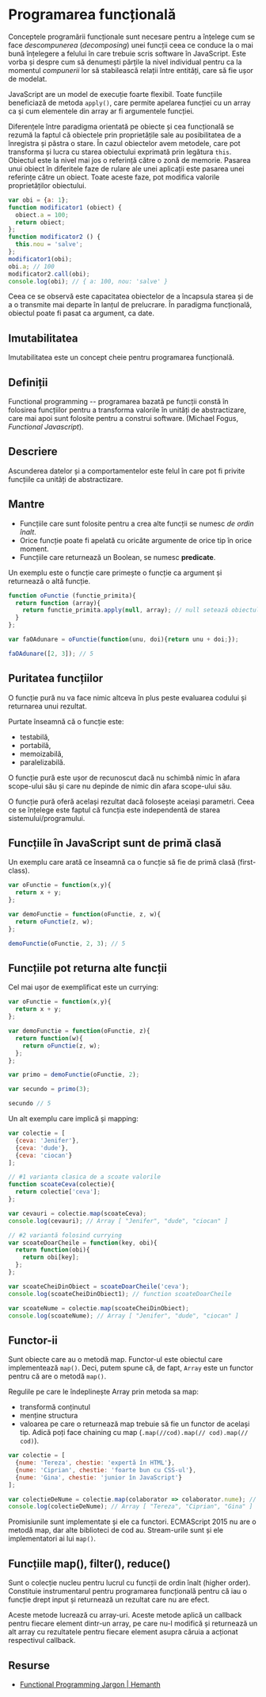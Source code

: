 # Programarea funcțională

Conceptele programării funcționale sunt necesare pentru a înțelege cum se face *descompunerea* (*decomposing*) unei funcții ceea ce conduce la o mai bună înțelegere a felului în care trebuie scris software în JavaScript. Este vorba și despre cum să denumești părțile la nivel individual pentru ca la momentul *compunerii* lor să stabilească relații între entități, care să fie ușor de modelat.

JavaScript are un model de execuție foarte flexibil. Toate funcțiile beneficiază de metoda `apply()`, care permite apelarea funcției cu un array ca și cum elementele din array ar fi argumentele funcției.

Diferențele între paradigma orientată pe obiecte și cea funcțională se rezumă la faptul că obiectele prin proprietățile sale au posibilitatea de a înregistra și păstra o stare.
În cazul obiectelor avem metodele, care pot transforma și lucra cu starea obiectului exprimată prin legătura `this`. Obiectul este la nivel mai jos o referință către o zonă de memorie. Pasarea unui obiect în diferitele faze de rulare ale unei aplicații este pasarea unei referințe către un obiect. Toate aceste faze, pot modifica valorile proprietăților obiectului.

```javascript
var obi = {a: 1};
function modificator1 (obiect) {
  obiect.a = 100;
  return obiect;
};
function modificator2 () {
  this.nou = 'salve';
};
modificator1(obi);
obi.a; // 100
modificator2.call(obi);
console.log(obi); // { a: 100, nou: 'salve' }
```

Ceea ce se observă este capacitatea obiectelor de a încapsula starea și de a o transmite mai departe în lanțul de prelucrare. În paradigma funcțională, obiectul poate fi pasat ca argument, ca date.

## Imutabilitatea

Imutabilitatea este un concept cheie pentru programarea funcțională.

## Definiții

Functional programming -- programarea bazată pe funcții constă în folosirea funcțiilor pentru a transforma valorile în unități de abstractizare, care mai apoi sunt folosite pentru a construi software. (Michael Fogus, *Functional Javascript*).

## Descriere

Ascunderea datelor și a comportamentelor este felul în care pot fi privite funcțiile ca unități de abstractizare.

## Mantre

- Funcțiile care sunt folosite pentru a crea alte funcții se numesc *de ordin înalt*.
- Orice funcție poate fi apelată cu oricâte argumente de orice tip în orice moment.
- Funcțiile care returnează un Boolean, se numesc **predicate**.

Un exemplu este o funcție care primește o funcție ca argument și returnează o altă funcție.

```javascript
function oFunctie (functie_primita){
  return function (array){
    return functie_primita.apply(null, array); // null setează obiectul context la global object (window, de regulă)
  }
};

var faOAdunare = oFunctie(function(unu, doi){return unu + doi;});

faOAdunare([2, 3]); // 5
```

## Puritatea funcțiilor

O funcție pură nu va face nimic altceva în plus peste evaluarea codului și returnarea unui rezultat.

Purtate înseamnă că o funcție este:

- testabilă,
- portabilă,
- memoizabilă,
- paralelizabilă.

O funcție pură este ușor de recunoscut dacă nu schimbă nimic în afara scope-ului său și care nu depinde de nimic din afara scope-ului său.

O funcție pură oferă același rezultat dacă folosește aceiași parametri. Ceea ce se înțelege este faptul că funcția este independentă de starea sistemului/programului.

## Funcțiile în JavaScript sunt de primă clasă

Un exemplu care arată ce înseamnă ca o funcție să fie de primă clasă (first-class).

```javascript
var oFunctie = function(x,y){
  return x + y;
};

var demoFunctie = function(oFunctie, z, w){
  return oFunctie(z, w);
};

demoFunctie(oFunctie, 2, 3); // 5
```

## Funcțiile pot returna alte funcții

Cel mai ușor de exemplificat este un currying:

```javascript
var oFunctie = function(x,y){
  return x + y;
};

var demoFunctie = function(oFunctie, z){
  return function(w){
    return oFunctie(z, w);
  };
};

var primo = demoFunctie(oFunctie, 2);

var secundo = primo(3);

secundo // 5
```

Un alt exemplu care implică și mapping:

```javascript
var colectie = [
  {ceva: 'Jenifer'},
  {ceva: 'dude'},
  {ceva: 'ciocan'}
];

// #1 varianta clasica de a scoate valorile
function scoateCeva(colectie){
  return colectie['ceva'];
};

var cevauri = colectie.map(scoateCeva);
console.log(cevauri); // Array [ "Jenifer", "dude", "ciocan" ]

// #2 variantă folosind currying
var scoateDoarCheile = function(key, obi){
  return function(obi){
    return obi[key];
  };
};

var scoateCheiDinObiect = scoateDoarCheile('ceva');
console.log(scoateCheiDinObiect1); // function scoateDoarCheile

var scoateNume = colectie.map(scoateCheiDinObiect);
console.log(scoateNume); // Array [ "Jenifer", "dude", "ciocan" ]
```

## Functor-ii

Sunt obiecte care au o metodă map. Functor-ul este obiectul care implementează `map()`. Deci, putem spune că, de fapt, `Array` este un functor pentru că are o metodă `map()`.

Regulile pe care le îndeplinește Array prin metoda sa map:
- transformă conținutul
- menține structura
- valoarea pe care o returnează map trebuie să fie un functor de același tip. Adică poți face chaining cu map (`.map(//cod).map(// cod).map(// cod)`).

```javascript
var colectie = [
  {nume: 'Tereza', chestie: 'expertă în HTML'},
  {nume: 'Ciprian', chestie: 'foarte bun cu CSS-ul'},
  {nume: 'Gina', chestie: 'junior în JavaScript'}
];

var colectieDeNume = colectie.map(colaborator => colaborator.nume); // colaborator => colaborator.nume este funcția de transformare
console.log(colectieDeNume); // Array [ "Tereza", "Ciprian", "Gina" ]
```

Promisiunile sunt implementate și ele ca functori. ECMAScript 2015 nu are o metodă map, dar alte biblioteci de cod au.
Stream-urile sunt și ele implementatori ai lui `map()`.

## Funcțiile map(), filter(), reduce()

Sunt o colecție nucleu pentru lucrul cu funcții de ordin înalt (higher order). Constituie instrumentarul pentru programarea funcțională pentru că iau o funcție drept input și returnează un rezultat care nu are efect.

Aceste metode lucrează cu array-uri. Aceste metode aplică un callback pentru fiecare element dintr-un array, pe care nu-l modifică și returnează un alt array cu rezultatele pentru fiecare element asupra căruia a acționat respectivul callback.

## Resurse

- [Functional Programming Jargon | Hemanth](git@github.com:hemanth/functional-programming-jargon.git)